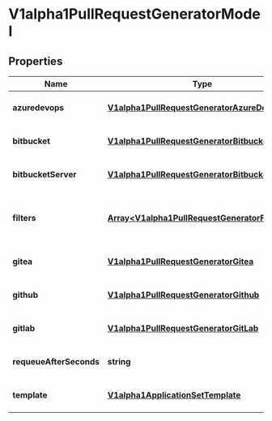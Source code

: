 # V1alpha1PullRequestGeneratorModel

## Properties

Name | Type | Description | Notes
------------ | ------------- | ------------- | -------------
**azuredevops** | [**V1alpha1PullRequestGeneratorAzureDevOps**](V1alpha1PullRequestGeneratorAzureDevOps.md) |  | [optional] [default to undefined]
**bitbucket** | [**V1alpha1PullRequestGeneratorBitbucket**](V1alpha1PullRequestGeneratorBitbucket.md) |  | [optional] [default to undefined]
**bitbucketServer** | [**V1alpha1PullRequestGeneratorBitbucketServer**](V1alpha1PullRequestGeneratorBitbucketServer.md) |  | [optional] [default to undefined]
**filters** | [**Array&lt;V1alpha1PullRequestGeneratorFilter&gt;**](V1alpha1PullRequestGeneratorFilter.md) | Filters for which pull requests should be considered. | [optional] [default to undefined]
**gitea** | [**V1alpha1PullRequestGeneratorGitea**](V1alpha1PullRequestGeneratorGitea.md) |  | [optional] [default to undefined]
**github** | [**V1alpha1PullRequestGeneratorGithub**](V1alpha1PullRequestGeneratorGithub.md) |  | [optional] [default to undefined]
**gitlab** | [**V1alpha1PullRequestGeneratorGitLab**](V1alpha1PullRequestGeneratorGitLab.md) |  | [optional] [default to undefined]
**requeueAfterSeconds** | **string** | Standard parameters. | [optional] [default to undefined]
**template** | [**V1alpha1ApplicationSetTemplate**](V1alpha1ApplicationSetTemplate.md) |  | [optional] [default to undefined]


